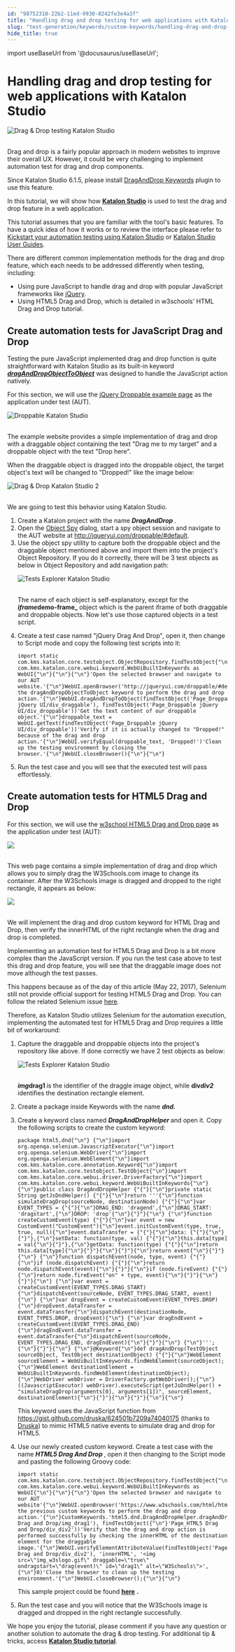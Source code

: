 ```yaml
---
id: "98752310-22b2-11ed-9930-0242fe3e4a3f"
title: "Handling drag and drop testing for web applications with Katalon Studio"
slug: "test-generation/keywords/custom-keywords/handling-drag-and-drop-testing-for-web-applications-with-katalon-studio"
hide_title: true
---
```

import useBaseUrl from '@docusaurus/useBaseUrl';


# <a id="id" class="anchor_top_offset"/><a id="ariaid-title1" class="anchor_top_offset"/>Handling drag and drop testing for web applications with Katalon Studio

<p xmlns="http://www.w3.org/1999/xhtml" className="p">   <img className="image" src={useBaseUrl("https://github.com/katalon-studio/docs-images/raw/master/katalon-studio/tutorials/drag_drop_web_applications_katalon_studio/crop-1-1024x481.png")} alt="Drag & Drop testing Katalon Studio" /><br /><br /> </p> 
<p xmlns="http://www.w3.org/1999/xhtml" className="p">Drag and drop is a fairly popular approach in modern websites to   improve their overall UX. However, it could be very challenging to   implement automation test for drag and drop components.</p> 
<p xmlns="http://www.w3.org/1999/xhtml" className="p">Since Katalon Studio 6.1.5, please install <a className="xref j-external-link" href="https://store.katalon.com/product/70/DragAndDrop-Keywords" target="_blank">DragAndDrop     Keywords</a> plugin to use this feature.</p> 
<p xmlns="http://www.w3.org/1999/xhtml" className="p">In this tutorial, we will show how <a className="xref j-external-link" href="https://www.katalon.com" target="_blank">     <strong className="ph b">Katalon Studio</strong></a>   is used to test the drag and drop feature in a web application.</p> 
<p xmlns="http://www.w3.org/1999/xhtml" className="p">This tutorial assumes that you are familiar with the tool's   basic features. To have a quick idea of how it works or to review   the interface please refer to <a className="xref j-external-link" href="https://academy.katalon.com/courses/katalon-end-to-end-platform/" target="_blank">Kickstart     your automation testing using Katalon Studio</a> or <a className="xref" href="/#id">Katalon Studio User Guides</a>.</p> 
<p xmlns="http://www.w3.org/1999/xhtml" className="p">There are different common implementation methods for the drag   and drop feature, which each needs to be addressed differently when   testing, including:</p> 
<ul xmlns="http://www.w3.org/1999/xhtml" className="ul"><li className="li">Using pure JavaScript to handle drag and drop with popular     JavaScript frameworks like <a className="xref j-external-link" href="http://jqueryui.com/droppable/#default" target="_blank">jQuery</a>.</li><li className="li">Using HTML5 Drag and Drop, which is detailed in w3schools' HTML     Drag and Drop tutorial.</li></ul> 

## <a id="id_1" class="anchor_top_offset"/>Create automation tests for JavaScript Drag and Drop

<p xmlns="http://www.w3.org/1999/xhtml" className="p">Testing the pure JavaScript implemented drag and drop function   is quite straightforward with Katalon Studio as its built-in   keyword <a className="xref j-external-link" href="https://docs.katalon.com/katalon-studio/docs/webui-drag-and-drop-to-object.html" target="_blank"><strong className="ph b"><em className="ph i">dragAndDropObjectToObject</em></strong></a>   was designed to handle the JavaScript action natively.</p> 
<p xmlns="http://www.w3.org/1999/xhtml" className="p">For this section, we will use the <a className="xref j-external-link" href="http://jqueryui.com/droppable/#default" target="_blank">jQuery Droppable     example page</a> as the application under test (AUT).</p> 
<p xmlns="http://www.w3.org/1999/xhtml" className="p">   <img className="image" src={useBaseUrl("https://github.com/katalon-studio/docs-images/raw/master/katalon-studio/tutorials/drag_drop_web_applications_katalon_studio/DragDrop1.png")} alt="Droppable Katalon Studio" /><br /><br /> </p> 
<p xmlns="http://www.w3.org/1999/xhtml" className="p">The example website provides a simple implementation of drag and   drop with a draggable object containing the text "Drag me to my   target" and a droppable object with the text "Drop here".</p> 
<p xmlns="http://www.w3.org/1999/xhtml" className="p">When the draggable object is dragged into the droppable object,   the target object's text will be changed to "Dropped!" like the   image below:</p> 
<p xmlns="http://www.w3.org/1999/xhtml" className="p">   <img className="image" src={useBaseUrl("https://github.com/katalon-studio/docs-images/raw/master/katalon-studio/tutorials/drag_drop_web_applications_katalon_studio/DragDrop2.png")} alt="Drag & Drop Katalon Studio 2" /><br /><br /> </p> 
<p xmlns="http://www.w3.org/1999/xhtml" className="p">We are going to test this behavior using Katalon Studio.</p> 
<ol xmlns="http://www.w3.org/1999/xhtml" className="ol"><li className="li">Create a Katalon project with the name     <strong className="ph b">       <em className="ph i">DragAndDrop</em>     </strong>.</li><li className="li">Open the <a className="xref" href="/test-generation/record-and-spy/webui-record-and-spy-utilities/spy-web-utility">Object Spy</a> dialog, start a spy     object session and navigate to the AUT website at <a className="xref j-external-link" href="http://jqueryui.com/droppable/#default" target="_blank">http://jqueryui.com/droppable/#default</a>.</li><li className="li">Use the object spy utility to capture both the droppable object     and the draggable object mentioned above and import them into the     project's Object Repository. If you do it correctly, there will be     3 test objects as below in Object Repository and add navigation     path:<p className="p">       <img className="image" src={useBaseUrl("https://github.com/katalon-studio/docs-images/raw/master/katalon-studio/tutorials/drag_drop_web_applications_katalon_studio/DragDrop3.png")} alt="Tests Explorer Katalon Studio" /><br /><br />     </p><p className="p">The name of each object is self-explanatory, except for the       <strong className="ph b">         <em className="ph i">iframe</em>demo-frame_</strong> object which is the       parent iframe of both draggable and droppable objects. Now let's       use those captured objects in a test script.</p></li><li className="li">     <p className="p">Create a test case named "jQuery Drag And Drop", open it, then       change to Script mode and copy the following test scripts into       it:</p>     <pre className="pre codeblock"><code>import static com.kms.katalon.core.testobject.ObjectRepository.findTestObject{"\n"}import com.kms.katalon.core.webui.keyword.WebUiBuiltInKeywords as WebUI{"\n"}{"\n"}{"\n"}'Open the selected browser and navigate to our AUT website.'{"\n"}WebUI.openBrowser('http://jqueryui.com/droppable/#default')'Use the dragAndDropObjectToObject keyword to perform the drag and drop action.'{"\n"}WebUI.dragAndDropToObject(findTestObject('Page_Droppable jQuery UI/div_draggable'), findTestObject('Page_Droppable jQuery UI/div_droppable'))'Get the text content of our droppable object.'{"\n"}droppable_text = WebUI.getText(findTestObject('Page_Droppable jQuery UI/div_droppable'))'Verify if it is actually changed to "Dropped!" because of the drag and drop action.'{"\n"}WebUI.verifyEqual(droppable_text, 'Dropped!')'Clean up the testing environment by closing the browser.'{"\n"}WebUI.closeBrowser(){"\n"}{"\n"}</code></pre>   </li><li className="li"> Run the test case and you will see that the executed test     will pass effortlessly.</li></ol> 

## <a id="id_2" class="anchor_top_offset"/>Create automation tests for HTML5 Drag and Drop

<p xmlns="http://www.w3.org/1999/xhtml" className="p">For this section, we will use the <a className="xref j-external-link" href="https://www.w3schools.com/html/html5_draganddrop.asp" target="_blank">w3school     HTML5 Drag and Drop page</a> as the application under test   (AUT):</p> 
<p xmlns="http://www.w3.org/1999/xhtml" className="p">   <img className="image" src={useBaseUrl("https://github.com/katalon-studio/docs-images/raw/master/katalon-studio/tutorials/drag_drop_web_applications_katalon_studio/w3school-HTML5-Drag-and-Drop-page.png")} /><br /><br /> </p> 
<p xmlns="http://www.w3.org/1999/xhtml" className="p">This web page contains a simple implementation of drag and drop   which allows you to simply drag the W3Schools.com image to change   its container. After the W3Schools image is dragged and dropped to   the right rectangle, it appears as below:</p> 
<p xmlns="http://www.w3.org/1999/xhtml" className="p">   <img className="image" src={useBaseUrl("https://github.com/katalon-studio/docs-images/raw/master/katalon-studio/tutorials/drag_drop_web_applications_katalon_studio/drag-and-drop-custom-keyword-for-HTML-Drag-and-Drop.png")} /><br /><br /> </p> 
<p xmlns="http://www.w3.org/1999/xhtml" className="p">We will implement the drag and drop custom keyword for HTML Drag   and Drop, then verify the innerHTML of the right rectangle when the   drag and drop is completed.</p> 
<p xmlns="http://www.w3.org/1999/xhtml" className="p">Implementing an automation test for HTML5 Drag and Drop is a bit   more complex than the JavaScript version. If you run the test case   above to test this drag and drop feature, you will see that the   draggable image does not move although the test passes.</p> 
<p xmlns="http://www.w3.org/1999/xhtml" className="p">This happens because as of the day of this article (May 22,   2017), Selenium still not provide official support for testing   HTML5 Drag and Drop. You can follow the related Selenium issue <a className="xref j-external-link" href="https://github.com/seleniumhq/selenium-google-code-issue-archive/issues/3604" target="_blank">here</a>.</p> 
<p xmlns="http://www.w3.org/1999/xhtml" className="p">Therefore, as Katalon Studio utilizes Selenium for the   automation execution, implementing the automated test for HTML5   Drag and Drop requires a little bit of workaround:</p> 
<ol xmlns="http://www.w3.org/1999/xhtml" className="ol"><li className="li">Capture the draggable and droppable objects into the project's     repository like above. If done correctly we have 2 test objects as     below:<p className="p">       <img className="image" src={useBaseUrl("https://github.com/katalon-studio/docs-images/raw/master/katalon-studio/tutorials/drag_drop_web_applications_katalon_studio/DragDrop6.png")} alt="Tests Explorer Katalon Studio" /><br /><br />     </p><p className="p">       <strong className="ph b">         <em className="ph i">img</em>drag1 </strong>is the identifier of the       draggle image object, while <strong className="ph b">div</strong><em className="ph i"><strong className="ph b">div2 </strong></em>identifies       the destination rectangle element.</p></li><li className="li"><p className="p">Create a package inside Keywords with the name       <strong className="ph b">         <em className="ph i">dnd.</em>       </strong>     </p></li><li className="li"><p className="p">Create a keyword class named       <strong className="ph b">         <em className="ph i">DragAndDropHelper</em>       </strong> and open it. Copy the       following scripts to create the custom keyword:</p><pre className="pre codeblock"><code>package html5.dnd{"\n"} {"\n"}import org.openqa.selenium.JavascriptExecutor{"\n"}import org.openqa.selenium.WebDriver{"\n"}import org.openqa.selenium.WebElement{"\n"}import com.kms.katalon.core.annotation.Keyword{"\n"}import com.kms.katalon.core.testobject.TestObject{"\n"}import com.kms.katalon.core.webui.driver.DriverFactory{"\n"}import com.kms.katalon.core.webui.keyword.WebUiBuiltInKeywords{"\n"} {"\n"}public class DragAndDropHelper {"{"}{"\n"}private static String getJsDndHelper() {"{"}{"\n"}return '''{"\n"}function simulateDragDrop(sourceNode, destinationNode) {"{"}{"\n"}var EVENT_TYPES = {"{"}{"\n"}DRAG_END: 'dragend',{"\n"}DRAG_START: 'dragstart',{"\n"}DROP: 'drop'{"\n"}{"}"}{"\n"} {"\n"}function createCustomEvent(type) {"{"}{"\n"}var event = new CustomEvent("CustomEvent"){"\n"}event.initCustomEvent(type, true, true, null){"\n"}event.dataTransfer = {"{"}{"\n"}data: {"{"}{"\n"}{"}"},{"\n"}setData: function(type, val) {"{"}{"\n"}this.data[type] = val{"\n"}{"}"},{"\n"}getData: function(type) {"{"}{"\n"}return this.data[type]{"\n"}{"}"}{"\n"}{"}"}{"\n"}return event{"\n"}{"}"}{"\n"} {"\n"}function dispatchEvent(node, type, event) {"{"}{"\n"}if (node.dispatchEvent) {"{"}{"\n"}return node.dispatchEvent(event){"\n"}{"}"}{"\n"}if (node.fireEvent) {"{"}{"\n"}return node.fireEvent("on" + type, event){"\n"}{"}"}{"\n"}{"}"}{"\n"} {"\n"}var event = createCustomEvent(EVENT_TYPES.DRAG_START){"\n"}dispatchEvent(sourceNode, EVENT_TYPES.DRAG_START, event){"\n"} {"\n"}var dropEvent = createCustomEvent(EVENT_TYPES.DROP){"\n"}dropEvent.dataTransfer = event.dataTransfer{"\n"}dispatchEvent(destinationNode, EVENT_TYPES.DROP, dropEvent){"\n"} {"\n"}var dragEndEvent = createCustomEvent(EVENT_TYPES.DRAG_END){"\n"}dragEndEvent.dataTransfer = event.dataTransfer{"\n"}dispatchEvent(sourceNode, EVENT_TYPES.DRAG_END, dragEndEvent){"\n"}{"}"}{"\n"} {"\n"}''';{"\n"}{"}"}{"\n"} {"\n"}@Keyword{"\n"}def dragAndDrop(TestObject sourceObject, TestObject destinationObject) {"{"}{"\n"}WebElement sourceElement = WebUiBuiltInKeywords.findWebElement(sourceObject);{"\n"}WebElement destinationElement = WebUiBuiltInKeywords.findWebElement(destinationObject);{"\n"}WebDriver webDriver = DriverFactory.getWebDriver();{"\n"}((JavascriptExecutor) webDriver).executeScript(getJsDndHelper() + "simulateDragDrop(arguments[0], arguments[1])", sourceElement, destinationElement){"\n"}{"}"}{"\n"}{"}"}{"\n"}{"\n"}</code></pre><p className="p">This keyword uses the JavaScript function from <a className="xref j-external-link" href="https://gist.github.com/druska/624501b7209a74040175" target="_blank">https://gist.github.com/druska/624501b7209a74040175</a>       (thanks to <a className="xref j-external-link" href="https://gist.github.com/druska" target="_blank">Druska</a>) to       mimic HTML5 native events to simulate drag and drop for HTML5.</p></li><li className="li">     <p className="p">Use our newly created custom keyword. Create a test case with       the name <strong className="ph b">         <em className="ph i">HTML5 Drag And Drop</em>       </strong>, open it       then changing to the Script mode and pasting the following Groovy       code:</p>     <pre className="pre codeblock"><code>import static com.kms.katalon.core.testobject.ObjectRepository.findTestObject{"\n"}import com.kms.katalon.core.webui.keyword.WebUiBuiltInKeywords as WebUI{"\n"}{"\n"}{"\n"}'Open the selected browser and navigate to our AUT website'{"\n"}WebUI.openBrowser('https://www.w3schools.com/html/html5_draganddrop.asp')'Use the previous custom keywords to perform the drag and drop action.'{"\n"}CustomKeywords.'html5.dnd.DragAndDropHelper.dragAndDrop'(findTestObject('Page_HTML5 Drag and Drop/img_drag1'), findTestObject({"\n"}'Page_HTML5 Drag and Drop/div_div2'))'Verify that the drag and drop action is performed successfully by checking the innerHTML of the destination element for the draggable image.'{"\n"}WebUI.verifyElementAttributeValue(findTestObject('Page_HTML5 Drag and Drop/div_div2'), 'innerHTML', '&lt;img src=\"img_w3slogo.gif\" draggable=\"true\" ondragstart=\"drag(event)\" id=\"drag1\" alt=\"W3Schools\"&gt;',{"\n"}0)'Close the browser to clean up the testing environment.'{"\n"}WebUI.closeBrowser();{"\n"}{"\n"}</code></pre>     <p className="p">This sample project could be found <a className="xref j-external-link" href="https://github.com/katalon-studio/DragAndDropExample" target="_blank"><strong className="ph b">here</strong></a>       <strong className="ph b">.</strong>     </p></li><li className="li"><p className="p">Run the test case and you will notice that the W3Schools image       is dragged and dropped in the right rectangle successfully.</p></li></ol> 
<p xmlns="http://www.w3.org/1999/xhtml" className="p">We hope you enjoy the tutorial, please comment if you have any question or another solution to automate the drag &amp; drop testing. For additional tip &amp; tricks, access <a className="xref j-external-link" href="https://forum.katalon.com/tags/c/community-discussion/katalon-studio/7/tips-tricks" target="_blank"><strong className="ph b">Katalon Studio tutorial</strong></a>.</p> 
